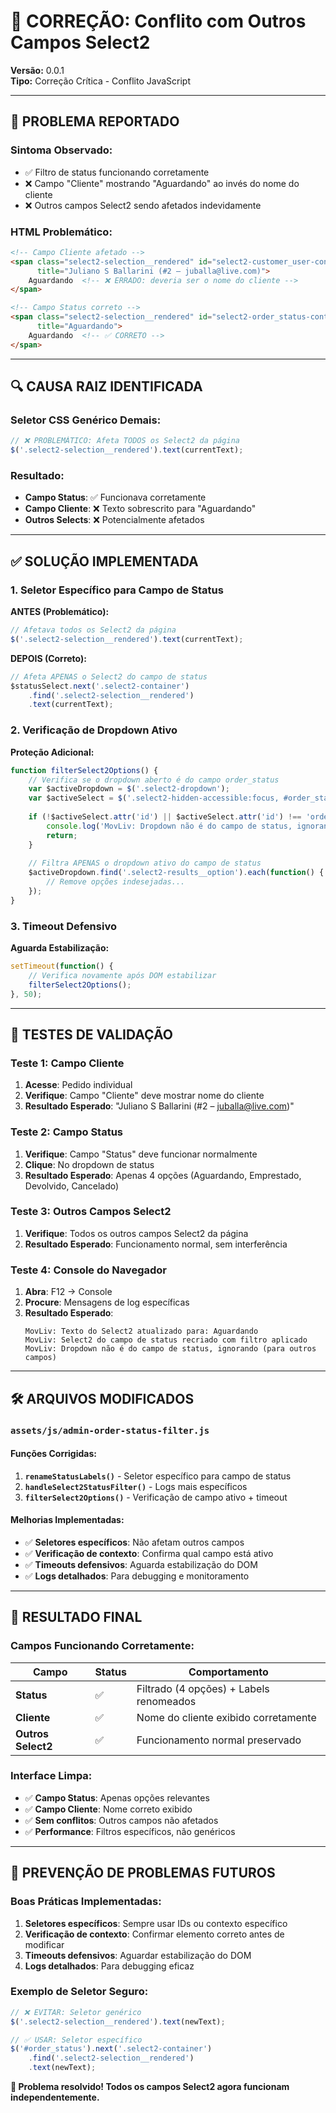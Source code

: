 # 🔧 CORREÇÃO: Conflito com Outros Campos Select2

**Versão:** 0.0.1  
**Tipo:** Correção Crítica - Conflito JavaScript  

---

## 🚨 **PROBLEMA REPORTADO**

### **Sintoma Observado:**
- ✅ Filtro de status funcionando corretamente
- ❌ Campo "Cliente" mostrando "Aguardando" ao invés do nome do cliente
- ❌ Outros campos Select2 sendo afetados indevidamente

### **HTML Problemático:**
```html
<!-- Campo Cliente afetado -->
<span class="select2-selection__rendered" id="select2-customer_user-container" 
      title="Juliano S Ballarini (#2 – juballa@live.com)">
    Aguardando  <!-- ❌ ERRADO: deveria ser o nome do cliente -->
</span>

<!-- Campo Status correto -->  
<span class="select2-selection__rendered" id="select2-order_status-container"
      title="Aguardando">
    Aguardando  <!-- ✅ CORRETO -->
</span>
```

---

## 🔍 **CAUSA RAIZ IDENTIFICADA**

### **Seletor CSS Genérico Demais:**
```javascript
// ❌ PROBLEMÁTICO: Afeta TODOS os Select2 da página
$('.select2-selection__rendered').text(currentText);
```

### **Resultado:**
- **Campo Status**: ✅ Funcionava corretamente  
- **Campo Cliente**: ❌ Texto sobrescrito para "Aguardando"
- **Outros Selects**: ❌ Potencialmente afetados

---

## ✅ **SOLUÇÃO IMPLEMENTADA**

### **1. Seletor Específico para Campo de Status**

**ANTES (Problemático):**
```javascript
// Afetava todos os Select2 da página
$('.select2-selection__rendered').text(currentText);
```

**DEPOIS (Correto):**
```javascript
// Afeta APENAS o Select2 do campo de status
$statusSelect.next('.select2-container')
    .find('.select2-selection__rendered')
    .text(currentText);
```

### **2. Verificação de Dropdown Ativo**

**Proteção Adicional:**
```javascript
function filterSelect2Options() {
    // Verifica se o dropdown aberto é do campo order_status
    var $activeDropdown = $('.select2-dropdown');
    var $activeSelect = $('.select2-hidden-accessible:focus, #order_status');
    
    if (!$activeSelect.attr('id') || $activeSelect.attr('id') !== 'order_status') {
        console.log('MovLiv: Dropdown não é do campo de status, ignorando');
        return;
    }
    
    // Filtra APENAS o dropdown ativo do campo de status
    $activeDropdown.find('.select2-results__option').each(function() {
        // Remove opções indesejadas...
    });
}
```

### **3. Timeout Defensivo**

**Aguarda Estabilização:**
```javascript
setTimeout(function() {
    // Verifica novamente após DOM estabilizar
    filterSelect2Options();
}, 50);
```

---

## 🧪 **TESTES DE VALIDAÇÃO**

### **Teste 1: Campo Cliente**
1. **Acesse**: Pedido individual
2. **Verifique**: Campo "Cliente" deve mostrar nome do cliente
3. **Resultado Esperado**: "Juliano S Ballarini (#2 – juballa@live.com)"

### **Teste 2: Campo Status**  
1. **Verifique**: Campo "Status" deve funcionar normalmente
2. **Clique**: No dropdown de status
3. **Resultado Esperado**: Apenas 4 opções (Aguardando, Emprestado, Devolvido, Cancelado)

### **Teste 3: Outros Campos Select2**
1. **Verifique**: Todos os outros campos Select2 da página
2. **Resultado Esperado**: Funcionamento normal, sem interferência

### **Teste 4: Console do Navegador**
1. **Abra**: F12 → Console
2. **Procure**: Mensagens de log específicas
3. **Resultado Esperado**:
   ```
   MovLiv: Texto do Select2 atualizado para: Aguardando
   MovLiv: Select2 do campo de status recriado com filtro aplicado
   MovLiv: Dropdown não é do campo de status, ignorando (para outros campos)
   ```

---

## 🛠️ **ARQUIVOS MODIFICADOS**

### **`assets/js/admin-order-status-filter.js`**

#### **Funções Corrigidas:**
1. **`renameStatusLabels()`** - Seletor específico para campo de status
2. **`handleSelect2StatusFilter()`** - Logs mais específicos  
3. **`filterSelect2Options()`** - Verificação de campo ativo + timeout

#### **Melhorias Implementadas:**
- ✅ **Seletores específicos**: Não afetam outros campos
- ✅ **Verificação de contexto**: Confirma qual campo está ativo
- ✅ **Timeouts defensivos**: Aguarda estabilização do DOM
- ✅ **Logs detalhados**: Para debugging e monitoramento

---

## 🎯 **RESULTADO FINAL**

### **Campos Funcionando Corretamente:**
| Campo | Status | Comportamento |
|-------|---------|---------------|
| **Status** | ✅ | Filtrado (4 opções) + Labels renomeados |
| **Cliente** | ✅ | Nome do cliente exibido corretamente |
| **Outros Select2** | ✅ | Funcionamento normal preservado |

### **Interface Limpa:**
- ✅ **Campo Status**: Apenas opções relevantes
- ✅ **Campo Cliente**: Nome correto exibido  
- ✅ **Sem conflitos**: Outros campos não afetados
- ✅ **Performance**: Filtros específicos, não genéricos

---

## 🔧 **PREVENÇÃO DE PROBLEMAS FUTUROS**

### **Boas Práticas Implementadas:**
1. **Seletores específicos**: Sempre usar IDs ou contexto específico
2. **Verificação de contexto**: Confirmar elemento correto antes de modificar
3. **Timeouts defensivos**: Aguardar estabilização do DOM
4. **Logs detalhados**: Para debugging eficaz

### **Exemplo de Seletor Seguro:**
```javascript
// ❌ EVITAR: Seletor genérico
$('.select2-selection__rendered').text(newText);

// ✅ USAR: Seletor específico
$('#order_status').next('.select2-container')
    .find('.select2-selection__rendered')
    .text(newText);
```

**🎉 Problema resolvido! Todos os campos Select2 agora funcionam independentemente.** 
